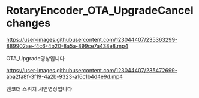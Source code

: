 # RotaryEncoder_OTA_UpgradeCancel changes


https://user-images.githubusercontent.com/123044407/235363299-889902ae-f4c6-4b20-8a5a-899ce7a438e8.mp4

OTA_Upgrade영상입니다





https://user-images.githubusercontent.com/123044407/235472699-aba2fa8f-3f19-4a2b-9323-a16c1b4d4e9d.mp4

엔코더 스위치 시연영상입니다
